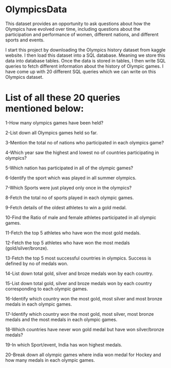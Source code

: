 # OlympicsData
This dataset provides an opportunity to ask questions about how the Olympics have evolved over time, including questions about the participation and performance of women, different nations, and different sports and events.


I start this project by downloading the Olympics history dataset from kaggle website. I then load this dataset into a SQL database. Meaning we store this data into database tables. Once the data is stored in tables, I then write SQL queries to fetch different information about the history of Olympic games.
I have come up with 20 different SQL queries which we can write on this Olympics dataset.


# List of all these 20 queries mentioned below:


1-How many olympics games have been held?

2-List down all Olympics games held so far.

3-Mention the total no of nations who participated in each olympics game?

4-Which year saw the highest and lowest no of countries participating in olympics?

5-Which nation has participated in all of the olympic games?

6-Identify the sport which was played in all summer olympics.

7-Which Sports were just played only once in the olympics?

8-Fetch the total no of sports played in each olympic games.

9-Fetch details of the oldest athletes to win a gold medal.

10-Find the Ratio of male and female athletes participated in all olympic games.

11-Fetch the top 5 athletes who have won the most gold medals.

12-Fetch the top 5 athletes who have won the most medals (gold/silver/bronze).

13-Fetch the top 5 most successful countries in olympics. Success is defined by no of medals won.

14-List down total gold, silver and broze medals won by each country.

15-List down total gold, silver and broze medals won by each country corresponding to each olympic games.

16-Identify which country won the most gold, most silver and most bronze medals in each olympic games.

17-Identify which country won the most gold, most silver, most bronze medals and the most medals in each olympic games.

18-Which countries have never won gold medal but have won silver/bronze medals?

19-In which Sport/event, India has won highest medals.

20-Break down all olympic games where india won medal for Hockey and how many medals in each olympic games.


